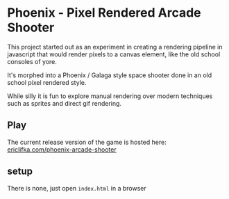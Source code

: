 # Phoenix - Pixel Rendered Arcade Shooter

This project started out as an experiment in creating a rendering pipeline in javascript that would render pixels to a canvas element, like the old school consoles of yore.

It's morphed into a Phoenix / Galaga style space shooter done in an old school pixel rendered style.

While silly it is fun to explore manual rendering over modern techniques such as sprites and direct gif rendering.

## Play

The current release version of the game is hosted here: [ericlifka.com/phoenix-arcade-shooter](http://www.ericlifka.com/phoenix-arcade-shooter/)

## setup

There is none, just open `index.html` in a browser
